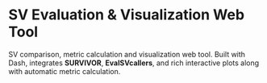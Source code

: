 # SV Evaluation & Visualization Web Tool
SV comparison, metric calculation and visualization web tool.
Built with Dash, integrates **SURVIVOR**, **EvalSVcallers**, and rich interactive plots along with automatic metric calculation.

